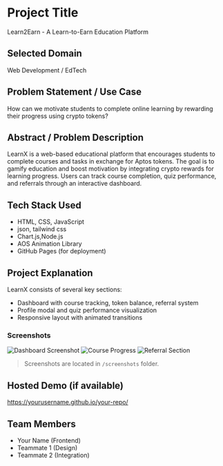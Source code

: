 # Project Title
Learn2Earn - A Learn-to-Earn Education Platform

## Selected Domain
Web Development / EdTech

## Problem Statement / Use Case
How can we motivate students to complete online learning by rewarding their progress using crypto tokens?

## Abstract / Problem Description
LearnX is a web-based educational platform that encourages students to complete courses and tasks in exchange for Aptos tokens. The goal is to gamify education and boost motivation by integrating crypto rewards for learning progress. Users can track course completion, quiz performance, and referrals through an interactive dashboard.

## Tech Stack Used
- HTML, CSS, JavaScript
- json, tailwind css
- Chart.js,Node.js
- AOS Animation Library
- GitHub Pages (for deployment)

## Project Explanation
LearnX consists of several key sections:
- Dashboard with course tracking, token balance, referral system
- Profile modal and quiz performance visualization
- Responsive layout with animated transitions

### Screenshots

![Dashboard Screenshot](screenshots/dashboard.png)
![Course Progress](screenshots/progress.png)
![Referral Section](screenshots/referral.png)

> Screenshots are located in `/screenshots` folder.

## Hosted Demo (if available)
https://yourusername.github.io/your-repo/

## Team Members
- Your Name (Frontend)
- Teammate 1 (Design)
- Teammate 2 (Integration)

